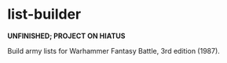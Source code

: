 # list-builder

**UNFINISHED; PROJECT ON HIATUS**

Build army lists for Warhammer Fantasy Battle, 3rd edition (1987).
